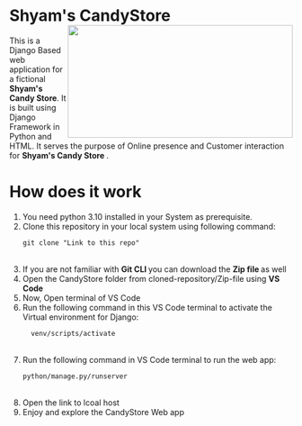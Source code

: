 # Shyam's CandyStore <img src="https://images.pexels.com/photos/557665/pexels-photo-557665.jpeg?auto=compress&cs=tinysrgb&w=600" height=200 width=400 align="right" >
This is a Django Based web application for a fictional <b> Shyam's Candy Store</b>. It is built using Django Framework in Python and HTML. 
It serves the purpose of Online presence and Customer interaction for <b> Shyam's Candy Store </b>. 



# How does it work
1. You need python 3.10 installed in your System as prerequisite.
2. Clone this repository in your local system using following command: <br>
    ```
    git clone "Link to this repo"
    ```
    <br>
3. If you are not familiar with <b> Git CLI </b> you can download the <b> Zip file </b> as well
4. Open the CandyStore folder from cloned-repository/Zip-file using <b> VS Code </b>
5. Now, Open terminal of VS Code 
6. Run the following command in this VS Code terminal to activate the Virtual environment for Django: <br>
    ```
	  venv/scripts/activate
    ```
    <br>
7. Run the following command in VS Code terminal to run the web app:<br>
     ```
    python/manage.py/runserver
     ```
     <br>
8. Open the link to lcoal host
9. Enjoy and explore the CandyStore Web app
